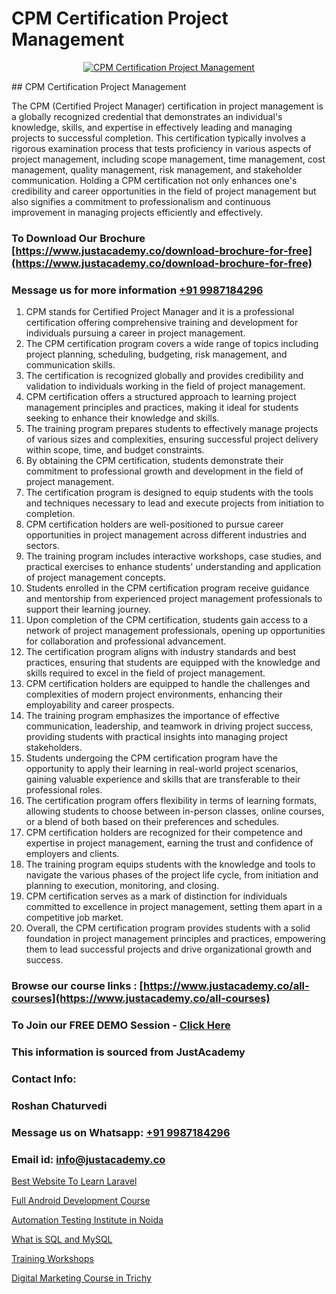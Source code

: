 # CPM Certification Project Management

<p align="center">
  <a href="https://justacademy.co/course-detail/pmp-certification-training">
    <img src="https://justacademy.co/storage2/course_image/1709713463_course_image.webp" alt="CPM Certification Project Management">
  </a>
</p>
## CPM Certification Project Management

The CPM (Certified Project Manager) certification in project management is a globally recognized credential that demonstrates an individual's knowledge, skills, and expertise in effectively leading and managing projects to successful completion. This certification typically involves a rigorous examination process that tests proficiency in various aspects of project management, including scope management, time management, cost management, quality management, risk management, and stakeholder communication. Holding a CPM certification not only enhances one's credibility and career opportunities in the field of project management but also signifies a commitment to professionalism and continuous improvement in managing projects efficiently and effectively.
### To Download Our Brochure [https://www.justacademy.co/download-brochure-for-free](https://www.justacademy.co/download-brochure-for-free)
### Message us for more information [+91 9987184296](https://api.whatsapp.com/send?phone=919987184296)
1) CPM stands for Certified Project Manager and it is a professional certification offering comprehensive training and development for individuals pursuing a career in project management.
2) The CPM certification program covers a wide range of topics including project planning, scheduling, budgeting, risk management, and communication skills.
3) The certification is recognized globally and provides credibility and validation to individuals working in the field of project management.
4) CPM certification offers a structured approach to learning project management principles and practices, making it ideal for students seeking to enhance their knowledge and skills.
5) The training program prepares students to effectively manage projects of various sizes and complexities, ensuring successful project delivery within scope, time, and budget constraints.
6) By obtaining the CPM certification, students demonstrate their commitment to professional growth and development in the field of project management.
7) The certification program is designed to equip students with the tools and techniques necessary to lead and execute projects from initiation to completion.
8) CPM certification holders are well-positioned to pursue career opportunities in project management across different industries and sectors.
9) The training program includes interactive workshops, case studies, and practical exercises to enhance students' understanding and application of project management concepts.
10) Students enrolled in the CPM certification program receive guidance and mentorship from experienced project management professionals to support their learning journey.
11) Upon completion of the CPM certification, students gain access to a network of project management professionals, opening up opportunities for collaboration and professional advancement.
12) The certification program aligns with industry standards and best practices, ensuring that students are equipped with the knowledge and skills required to excel in the field of project management.
13) CPM certification holders are equipped to handle the challenges and complexities of modern project environments, enhancing their employability and career prospects.
14) The training program emphasizes the importance of effective communication, leadership, and teamwork in driving project success, providing students with practical insights into managing project stakeholders.
15) Students undergoing the CPM certification program have the opportunity to apply their learning in real-world project scenarios, gaining valuable experience and skills that are transferable to their professional roles.
16) The certification program offers flexibility in terms of learning formats, allowing students to choose between in-person classes, online courses, or a blend of both based on their preferences and schedules.
17) CPM certification holders are recognized for their competence and expertise in project management, earning the trust and confidence of employers and clients.
18) The training program equips students with the knowledge and tools to navigate the various phases of the project life cycle, from initiation and planning to execution, monitoring, and closing.
19) CPM certification serves as a mark of distinction for individuals committed to excellence in project management, setting them apart in a competitive job market.
20) Overall, the CPM certification program provides students with a solid foundation in project management principles and practices, empowering them to lead successful projects and drive organizational growth and success.

### Browse our course links : [https://www.justacademy.co/all-courses](https://www.justacademy.co/all-courses) 
### To Join our FREE DEMO Session - [Click Here](https://www.justacademy.co/register-for-course-demo)


### This information is sourced from JustAcademy
### Contact Info:
### Roshan Chaturvedi
### Message us on Whatsapp: [+91 9987184296](https://api.whatsapp.com/send?phone=919987184296)
### Email id: [info@justacademy.co](mailto:info@justacademy.co)
                
[Best Website To Learn Laravel](https://www.linkedin.com/pulse/best-website-learn-laravel-justacademy-hyderabad-qmo2c?trackingId=d%2Bd5y9SBfJPwzyvxgIUCXA%3D%3D&lipi=urn%3Ali%3Apage%3Ad_flagship3_company_admin%3BIabnSlYPS7K8e0EtwSHvsQ%3D%3D)

[Full Android Development Course](https://www.linkedin.com/pulse/full-android-development-course-justacademy-kolkata-8hmvc/)

[Automation Testing Institute in Noida](https://medium.com/@mahi3106/automation-testing-institute-in-noida-4d87f179fcea)

[What is SQL and MySQL](https://medium.com/@kumarishimmi99/what-is-sql-and-mysql-d515ab3bde59)

[Training Workshops](https://justacademyin.github.io/justacademy/training-workshops)

[Digital Marketing Course in Trichy](https://justacademyin.github.io/justacademy/digital-marketing-course-in-trichy)

